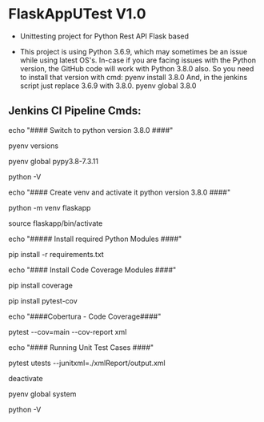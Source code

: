 # FlaskAppUTest V1.0

- Unittesting project for Python Rest API Flask based

- This project is using Python 3.6.9, which may sometimes be an issue while using latest OS's.
In-case if you are facing issues with the Python version, the GitHub code will work with Python 3.8.0 also.
So you need to install that version with cmd: pyenv install 3.8.0
And, in the jenkins script just replace 3.6.9 with 3.8.0.
pyenv global 3.8.0

## Jenkins CI Pipeline Cmds:

echo "#### Switch to python version 3.8.0 ####"

pyenv versions

pyenv global pypy3.8-7.3.11

python -V


echo "#### Create venv and activate it python version 3.8.0 ####"

python -m venv flaskapp

source flaskapp/bin/activate


echo "##### Install required Python Modules ####"

pip install -r requirements.txt


echo "#### Install Code Coverage Modules ####"

pip install coverage

pip install pytest-cov


echo "####Cobertura - Code Coverage####"

pytest --cov=main --cov-report xml


echo "#### Running Unit Test Cases ####"

pytest utests --junitxml=./xmlReport/output.xml


deactivate

pyenv global system

python -V

